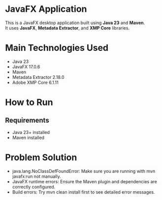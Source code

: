 # JavaFX Application
This is a JavaFX desktop application built using **Java 23** and **Maven**.  
It uses **JavaFX**, **Metadata Extractor**, and **XMP Core** libraries.

# Main Technologies Used
- Java 23
- JavaFX 17.0.6
- Maven
- Metadata Extractor 2.18.0
- Adobe XMP Core 6.1.11

# How to Run
## Requirements
- Java 23+ installed
- Maven installed

# Problem	Solution
- java.lang.NoClassDefFoundError:	Make sure you are running with mvn javafx:run not manually.
- JavaFX runtime errors:	Ensure the Maven plugin and dependencies are correctly configured.
- Build errors:	Try mvn clean install first to see detailed error messages.
